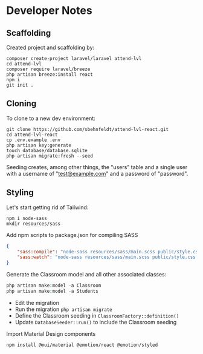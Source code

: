 # Developer Notes

## Scaffolding

Created project and scaffolding by:

```shell
composer create-project laravel/laravel attend-lvl
cd attend-lvl
composer require laravel/breeze
php artisan breeze:install react
npm i
git init .
```

## Cloning
To clone to a new dev environment:
```shell
git clone https://github.com/sbehnfeldt/attend-lvl-react.git
cd attend-lvl-react
cp .env.example .env
php artisan key:generate
touch database/database.sqlite
php artisan migrate:fresh --seed
```

Seeding creates, among other things, the "users" table and a single user with a username of "test@example.com"
and a password of "password".

## Styling

Let's start getting rid of Tailwind:

```shell
npm i node-sass
mkdir resources/sass
```

Add npm scripts to package.json for compiling SASS

```json
{
    "sass:compile": "node-sass resources/sass/main.scss public/style.css",
    "sass:watch": "node-sass resources/sass/main.scss public/style.css -w"
}
```

Generate the Classroom model and all other associated classes:

```php
php artisan make:model -a Classroom
php artisan make:model -a Students
```

- Edit the migration
- Run the migration `php artisan migrate`
- Define the Classroom seeding in `ClassroomFactory::definition()`
- Update `DatabaseSeeder::run()` to include the Classroom seeding

Import Material Design components

```shell
npm install @mui/material @emotion/react @emotion/styled
```
